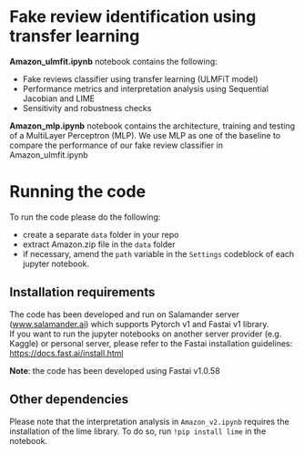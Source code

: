 # Fake review identification using transfer learning

**Amazon_ulmfit.ipynb** notebook contains the following:
- Fake reviews classifier using transfer learning (ULMFiT model)
- Performance metrics and interpretation analysis using Sequential Jacobian and LIME
- Sensitivity and robustness checks

**Amazon_mlp.ipynb** notebook contains the architecture, training and testing of a MultiLayer Perceptron (MLP).
We use MLP as one of the baseline to compare the performance of our fake review classifier in Amazon_ulmfit.ipynb

# Running the code
To run the code please do the following:
- create a separate `data` folder in your repo
- extract Amazon.zip file in the `data` folder
- if necessary, amend the `path` variable in the `Settings` codeblock of each jupyter notebook.

## Installation requirements
The code has been developed and run on Salamander server (www.salamander.ai) which supports Pytorch v1 and Fastai v1 library.  
If you want to run the jupyter notebooks on another server provider (e.g. Kaggle) or personal server, please refer to the Fastai installation guidelines: https://docs.fast.ai/install.html

**Note**: the code has been developed using Fastai v1.0.58

## Other dependencies
Please note that the interpretation analysis in `Amazon_v2.ipynb` requires the installation of the lime library.
To do so, run `!pip install lime` in the notebook.